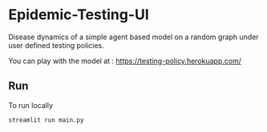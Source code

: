 # Epidemic-Testing-UI

Disease dynamics of a simple agent based model on a random graph under user defined testing policies. 

You can play with the model at : https://testing-policy.herokuapp.com/

## Run

To run locally

    streamlit run main.py
